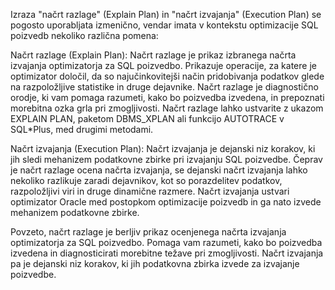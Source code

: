 Izraza "načrt razlage" (Explain Plan) in "načrt izvajanja" (Execution Plan) se pogosto uporabljata izmenično, vendar imata v kontekstu optimizacije SQL poizvedb nekoliko različna pomena:

Načrt razlage (Explain Plan): Načrt razlage je prikaz izbranega načrta izvajanja optimizatorja za SQL poizvedbo. Prikazuje operacije, za katere je optimizator določil, da so najučinkovitejši način pridobivanja podatkov glede na razpoložljive statistike in druge dejavnike. Načrt razlage je diagnostično orodje, ki vam pomaga razumeti, kako bo poizvedba izvedena, in prepoznati morebitna ozka grla pri zmogljivosti. Načrt razlage lahko ustvarite z ukazom EXPLAIN PLAN, paketom DBMS_XPLAN ali funkcijo AUTOTRACE v SQL*Plus, med drugimi metodami.

Načrt izvajanja (Execution Plan): Načrt izvajanja je dejanski niz korakov, ki jih sledi mehanizem podatkovne zbirke pri izvajanju SQL poizvedbe. Čeprav je načrt razlage ocena načrta izvajanja, se dejanski načrt izvajanja lahko nekoliko razlikuje zaradi dejavnikov, kot so porazdelitev podatkov, razpoložljivi viri in druge dinamične razmere. Načrt izvajanja ustvari optimizator Oracle med postopkom optimizacije poizvedb in ga nato izvede mehanizem podatkovne zbirke.

Povzeto, načrt razlage je berljiv prikaz ocenjenega načrta izvajanja optimizatorja za SQL poizvedbo. Pomaga vam razumeti, kako bo poizvedba izvedena in diagnosticirati morebitne težave pri zmogljivosti. Načrt izvajanja pa je dejanski niz korakov, ki jih podatkovna zbirka izvede za izvajanje poizvedbe.

